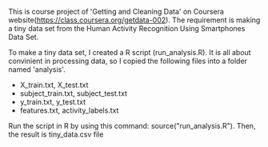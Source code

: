  This is course project of 'Getting and Cleaning Data' on Coursera website(https://class.coursera.org/getdata-002). 
 The requirement is making a tiny data set from the Human Activity Recognition Using Smartphones Data Set.

 To make a tiny data set, I created a R script (run_analysis.R). 
 It is all about convinient in processing data, so I copied the following files into a folder named 'analysis'.
  - X_train.txt, X_test.txt
  - subject_train.txt, subject_test.txt
  - y_train.txt, y_test.txt
  - features.txt, activity_labels.txt

 Run the script in R by using this command: source("run_analysis.R"). Then, the result is tiny_data.csv file
